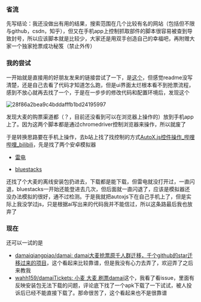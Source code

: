 ### 省流

先写结论：我还没做出有用的结果，搜索范围在几个比较有名的网站（包括但不限与github，csdn，知乎），但又在手机app上控制抓取部件的脚本很容易被查到导致封号，所以应该脚本就是比较少，大家还是用双手创造自己的幸福吧，再附赠大家一个独家抢票成功秘笈（禁止外传）

### 我的尝试

一开始就是直接用的好朋友发来的链接尝试了一下，是[这个](https://github.com/Guyungy/damaihelper)，但感觉readme没写清楚，还是自己去看了代码才知道怎么跑，但是ui界面太烂根本看不到抢票流程，感到不放心就再去找了一个，于是在一步步的修改代码和配置环境后，发现这个

![28f86a2bea9c4bddafffb1bd24195997](assets/28f86a2bea9c4bddafffb1bd24195997-20250717095403-nv41plj.jpg)

发现大麦的购票渠道都（？，目前还没看到可以在浏览器上操作的）放到手机app上了。因为这两个脚本都是通过chromedriver控制浏览器来操作，所以就废了

于是转换思路要在手机上操作，去b站上找了找控制的方式[AutoX.js控件操作_哔哩哔哩_bilibili](https://www.bilibili.com/video/BV1Fk4y1P71S/?spm_id_from=333.1391.0.0&vd_source=a187a8fdc3366dd03f2cbd2b01c82c68)，先是找了两个安卓模拟器

- [雷电](https://www.ldmnq.com/)

- [bluestacks](https://www.bluestacks.cn/)

还找了个大麦的离线安装包扔进去，下载都是能下载，但雷电就没打开过，一直闪退，bluestacks一开始还能登进去几次，但后面就一直闪退了，应该是模拟器还没办法模拟的很好，通不过检测。于是我就把autoxjs下在自己手机上了，但是实际上我没学过js，只是根据ai写出来的代码我并不能信过，所以这条路最后我也放弃了

### 现在

还可以一试的是

- [damaiqiangpiao/damai: damai大麦抢票原千人群迁移，千个github的star迁移过来的项目](https://github.com/damaiqiangpiao/damai/tree/main)，这个看起来比较靠谱，但是我没有心力去弄了，欢迎弄了之后来教我
- [wahh159/damaiTickets: 小麦 大麦 刷票damai](https://github.com/wahh159/damaiTickets)这个，我看了看issue，里面有反映安装包无法下载的问题，评论底下找了一个apk下载了一下试试，被人投诉后已经不能直接下载了。那命很苦了，这个看起来也不是很靠谱